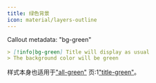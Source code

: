 ```yaml
---
title: 绿色背景
icon: material/layers-outline
---
```


Callout metadata: "bg-green"

```md
> [!info|bg-green] Title will display as usual
> The background color will be green
```

样式本身也适用于["all-green"](../combined-styling/page-7.md)
页:1["title-green"](../title-styling/page-7.md)。

